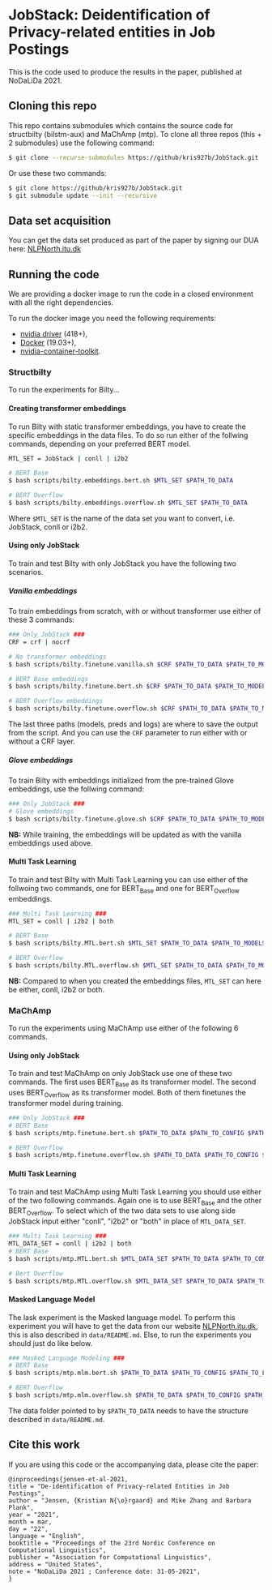 # JobStack: Deidentification of Privacy-related entities in Job Postings

This is the code used to produce the results in the paper, published at NoDaLiDa 2021.

## Cloning this repo

This repo contains submodules which contains the source code for structbilty (bilstm-aux) and MaChAmp (mtp). 
To clone all three repos (this + 2 submodules) use the following command:

```bash
$ git clone --recurse-submodules https://github/kris927b/JobStack.git
```

Or use these two commands:

```bash
$ git clone https://github/kris927b/JobStack.git 
$ git submodule update --init --recursive
```

## Data set acquisition

You can get the data set produced as part of the paper by signing our DUA here: [NLPNorth.itu.dk](https://itu.dk)


## Running the code

We are providing a docker image to run the code in a closed environment with all the right dependencies. 

To run the docker image you need the following requirements:

  - [nvidia driver](https://docs.nvidia.com/cuda/cuda-installation-guide-linux/index.html#package-manager-installation) (418+), 
  - [Docker](https://docs.docker.com/install/linux/docker-ce/ubuntu/) (19.03+), 
  - [nvidia-container-toolkit](https://github.com/NVIDIA/nvidia-docker#quickstart).

### Structbilty

To run the experiments for Bilty...

#### Creating transformer embeddings

To run Bilty with static transformer embeddings, you have to create the specific embeddings in the data files. 
To do so run either of the follwing commands, depending on your preferred BERT model. 

```bash
MTL_SET = JobStack | conll | i2b2

# BERT Base
$ bash scripts/bilty.embeddings.bert.sh $MTL_SET $PATH_TO_DATA

# BERT Overflow
$ bash scripts/bilty.embeddings.overflow.sh $MTL_SET $PATH_TO_DATA
```

Where `$MTL_SET` is the name of the data set you want to convert, i.e. JobStack, conll or i2b2. 


#### Using only JobStack

To train and test Bilty with only JobStack you have the following two scenarios. 

##### Vanilla embeddings

To train embeddings from scratch, with or without transformer use either of these 3 commands:

```bash 
### Only JobStack ###
CRF = crf | nocrf

# No transformer embeddings
$ bash scripts/bilty.finetune.vanilla.sh $CRF $PATH_TO_DATA $PATH_TO_MODELS $PATH_TO_PREDS $PATH_TO_LOGS

# BERT Base embeddings
$ bash scripts/bilty.finetune.bert.sh $CRF $PATH_TO_DATA $PATH_TO_MODELS $PATH_TO_PREDS $PATH_TO_LOGS

# BERT Overflow embeddings
$ bash scripts/bilty.finetune.overflow.sh $CRF $PATH_TO_DATA $PATH_TO_MODELS $PATH_TO_PREDS $PATH_TO_LOGS
```

The last three paths (models, preds and logs) are where to save the output from the script.
And you can use the `CRF` parameter to run either with or without a CRF layer. 

##### Glove embeddings

To train Bilty with embeddings initialized from the pre-trained Glove embeddings, use the follwing command:

```bash
### Only JobStack ###
# Glove embeddings
$ bash scripts/bilty.finetune.glove.sh $CRF $PATH_TO_DATA $PATH_TO_MODELS $PATH_TO_PREDS $PATH_TO_LOGS
```

**NB:** While training, the embeddings will be updated as with the vanilla embeddings used above.


#### Multi Task Learning

To train and test Bilty with Multi Task Learning you can use either of the follwoing two commands, 
one for BERT<sub>Base</sub> and one for BERT<sub>Overflow</sub> embeddings.

```bash
### Multi Task Learning ###
MTL_SET = conll | i2b2 | both

# BERT Base
$ bash scripts/bilty.MTL.bert.sh $MTL_SET $PATH_TO_DATA $PATH_TO_MODELS $PATH_TO_PREDS $PATH_TO_LOGS

# BERT Overflow
$ bash scripts/bilty.MTL.overflow.sh $MTL_SET $PATH_TO_DATA $PATH_TO_MODELS $PATH_TO_PREDS $PATH_TO_LOGS
```

**NB:** Compared to when you created the embeddings files, `MTL_SET` can here be either, conll, i2b2 or both. 

### MaChAmp

To run the experiments using MaChAmp use either of the following 6 commands.

#### Using only JobStack

To train and test MaChAmp on only JobStack use one of these two commands. 
The first uses BERT<sub>Base</sub> as its transformer model. 
The second uses BERT<sub>Overflow</sub> as its transformer model. 
Both of them finetunes the transformer model during training.

```bash
### Only JobStack ###
# BERT Base
$ bash scripts/mtp.finetune.bert.sh $PATH_TO_DATA $PATH_TO_CONFIG $PATH_TO_LOGS 

# BERT Overflow
$ bash scripts/mtp.finetune.overflow.sh $PATH_TO_DATA $PATH_TO_CONFIG $PATH_TO_LOGS 
```

#### Multi Task Learning

To train and test MaChAmp using Multi Task Learning you should use either of the two following commands. 
Again one is to use BERT<sub>Base</sub> and the other BERT<sub>Overflow</sub>.
To select which of the two data sets to use along side JobStack input either "conll", "i2b2" or "both" in place of `MTL_DATA_SET`.

```bash
### Multi Task Learning ###
MTL_DATA_SET = conll | i2b2 | both
# BERT Base
$ bash scripts/mtp.MTL.bert.sh $MTL_DATA_SET $PATH_TO_DATA $PATH_TO_CONFIG $PATH_TO_LOGS 

# Bert Overflow
$ bash scripts/mtp.MTL.overflow.sh $MTL_DATA_SET $PATH_TO_DATA $PATH_TO_CONFIG $PATH_TO_LOGS 
```

#### Masked Language Model

The lask experiment is the Masked language model. To perform this experiment you will have to get the data from our website [NLPNorth.itu.dk](https://itu.dk), this is also described in `data/README.md`.
Else, to run the experiments you should just do like below. 

```bash
### Masked Language Modeling ###
# BERT Base
$ bash scripts/mtp.mlm.bert.sh $PATH_TO_DATA $PATH_TO_CONFIG $PATH_TO_LOGS 

# BERT Overflow
$ bash scripts/mtp.mlm.overflow.sh $PATH_TO_DATA $PATH_TO_CONFIG $PATH_TO_LOGS 
```

The data folder pointed to by `$PATH_TO_DATA` needs to have the structure described in `data/README.md`. 

## Cite this work

If you are using this code or the accompanying data, please cite the paper:

```
@inproceedings{jensen-et-al-2021,
title = "De-identification of Privacy-related Entities in Job Postings",
author = "Jensen, {Kristian N{\o}rgaard} and Mike Zhang and Barbara Plank",
year = "2021",
month = mar,
day = "22",
language = "English",
booktitle = "Proceedings of the 23rd Nordic Conference on Computational Linguistics",
publisher = "Association for Computational Linguistics",
address = "United States",
note = "NoDaLiDa 2021 ; Conference date: 31-05-2021",
}
``` 
